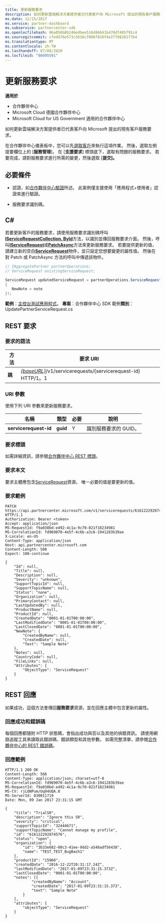 ```yaml
---
title: 更新服務要求
description: 如何更新雲端解決方案提供者已代表客戶向 Microsoft 提出的現有客戶服務要求。
ms.date: 12/15/2017
ms.service: partner-dashboard
ms.subservice: partnercenter-sdk
ms.openlocfilehash: 96a856b8b246edbee516486641b478df485f91c4
ms.sourcegitcommit: cfedd76e573c5616cf006f826f4e27f08281f7b4
ms.translationtype: MT
ms.contentlocale: zh-TW
ms.lasthandoff: 07/08/2020
ms.locfileid: "86095591"
---
```

# <a name="update-a-service-request"></a>更新服務要求

**適用於**

- 合作夥伴中心
- Microsoft Cloud 德國合作夥伴中心
- Microsoft Cloud for US Government 適用的合作夥伴中心

如何更新雲端解決方案提供者已代表客戶向 Microsoft 提出的現有客戶服務要求。

在合作夥伴中心儀表板中，您可以先[選取客戶](get-a-customer-by-name.md)來執行這項作業。 然後，選取左側提要欄位上的 [**服務管理**]。 在 [**支援要求**] 標頭底下，選取有問題的服務要求。 若要完成，請對服務要求進行所需的變更，然後選取 [**提交]。**

## <a name="prerequisites"></a>必要條件

- 認證，如[合作夥伴中心驗證](partner-center-authentication.md)所述。 此案例僅支援使用「應用程式+使用者」認證來進行驗證。

- 服務要求識別碼。

## <a name="c"></a>C\#

若要更新客戶的服務要求，請使用服務要求識別碼呼叫[**IServiceRequestCollection. ById**](https://docs.microsoft.com/dotnet/api/microsoft.store.partnercenter.servicerequests.iservicerequestcollection.byid)方法，以識別並傳回服務要求介面。 然後，呼叫[**IServiceRequest**](https://docs.microsoft.com/dotnet/api/microsoft.store.partnercenter.servicerequests.iservicerequest.patch)或[**PatchAsync**](https://docs.microsoft.com/dotnet/api/microsoft.store.partnercenter.servicerequests.iservicerequest.patchasync)方法來更新服務要求。 若要提供更新的值，請建立新的空白[**ServiceRequest**](https://docs.microsoft.com/dotnet/api/microsoft.store.partnercenter.models.servicerequests.servicerequest)物件，並只設定您想要變更的屬性值。 然後在對 Patch 或 PatchAsync 方法的呼叫中傳遞該物件。

``` csharp
// IAggregatePartner partnerOperations;
// ServiceRequest existingServiceRequest;

ServiceRequest updatedServiceRequest = partnerOperations.ServiceRequests.ById(existingServiceRequest.Id).Patch(new ServiceRequest
{
   NewNote = note
});
```

**範例**：[主控台測試應用程式](console-test-app.md)。 **專案**：合作夥伴中心 SDK 範例**類別**： UpdatePartnerServiceRequest.cs

## <a name="rest-request"></a>REST 要求

### <a name="request-syntax"></a>要求的語法

| 方法    | 要求 URI                                                                                 |
|-----------|---------------------------------------------------------------------------------------------|
| **跳** | [*{baseURL}*](partner-center-rest-urls.md)/v1/servicerequests/{servicerequest-id} HTTP/1。1 |

### <a name="uri-parameter"></a>URI 參數

使用下列 URI 參數來更新服務要求。

| 名稱                  | 類型     | 必要 | 說明                                 |
|-----------------------|----------|----------|---------------------------------------------|
| **servicerequest-id** | **guid** | Y        | 識別服務要求的 GUID。 |

### <a name="request-headers"></a>要求標頭

如需詳細資訊，請參閱[合作夥伴中心 REST 標頭](headers.md)。

### <a name="request-body"></a>要求本文

要求主體應包含[ServiceRequest](service-request-resources.md)資源。 唯一必要的值是要更新的值。

### <a name="request-example"></a>要求範例

```http
PATCH https://api.partnercenter.microsoft.com/v1/servicerequests/616122292874576 HTTP/1.1
Authorization: Bearer <token>
Accept: application/json
MS-RequestId: f9a030bd-e492-4c1a-9c70-021f18234981
MS-CorrelationId: fd969070-4e5f-4c6b-a3c6-1941283b39ae
X-Locale: en-US
Content-Type: application/json
Host: api.partnercenter.microsoft.com
Content-Length: 508
Expect: 100-continue

{
    "Id": null,
    "Title": null,
    "Description": null,
    "Severity": "unknown",
    "SupportTopicId": null,
    "SupportTopicName": null,
    "Status": "none",
    "Organization": null,
    "PrimaryContact": null,
    "LastUpdatedBy": null,
    "ProductName": null,
    "ProductId": null,
    "CreatedDate": "0001-01-01T00:00:00",
    "LastModifiedDate": "0001-01-01T00:00:00",
    "LastClosedDate": "0001-01-01T00:00:00",
    "NewNote": {
        "CreatedByName": null,
        "CreatedDate": null,
        "Text": "Sample Note"
    },
    "Notes": null,
    "CountryCode": null,
    "FileLinks": null,
    "Attributes": {
        "ObjectType": "ServiceRequest"
    }
}
```

## <a name="rest-response"></a>REST 回應

如果成功，這個方法會傳回**服務要求**資源，並在回應主體中包含更新的屬性。

### <a name="response-success-and-error-codes"></a>回應成功和錯誤碼

每個回應都隨附 HTTP 狀態碼，會指出成功與否以及其他的偵錯資訊。 請使用網路追蹤工具來讀取此錯誤碼、錯誤類型和其他參數。 如需完整清單，請參閱[合作夥伴中心的 REST 錯誤碼](error-codes.md)。

### <a name="response-example"></a>回應範例

```http
HTTP/1.1 200 OK
Content-Length: 566
Content-Type: application/json; charset=utf-8
MS-CorrelationId: fd969070-4e5f-4c6b-a3c6-1941283b39ae
MS-RequestId: f9a030bd-e492-4c1a-9c70-021f18234981
MS-CV: rjLONPum/Uq94UQA.0
MS-ServerId: 030011719
Date: Mon, 09 Jan 2017 23:31:15 GMT

{
    "title": "TrialSR",
    "description": "Ignore this SR",
    "severity": "critical",
    "supportTopicId": "32444671",
    "supportTopicName": "Cannot manage my profile",
    "id": "616122292874576",
    "status": "open",
    "organization": {
        "id": "3b33e682-00c3-41ee-9dd2-a548adf56438",
        "name": "TEST_TEST_BugBash1"
    },
    "productId": "15960",
    "createdDate": "2016-12-22T20:31:17.24Z",
    "lastModifiedDate": "2017-01-09T23:31:15.373Z",
    "lastClosedDate": "0001-01-01T00:00:00",
    "notes": [{
            "createdByName": "Account",
            "createdDate": "2017-01-09T23:31:15.373",
            "text": "Sample Note"
        }
    ],
    "attributes": {
        "objectType": "ServiceRequest"
    }
}
```
